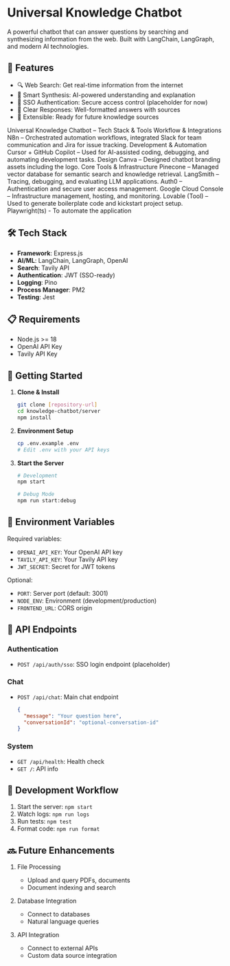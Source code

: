# Universal Knowledge Chatbot

A powerful chatbot that can answer questions by searching and synthesizing information from the web. Built with LangChain, LangGraph, and modern AI technologies.

## 🌟 Features

- 🔍 Web Search: Get real-time information from the internet
- 🧠 Smart Synthesis: AI-powered understanding and explanation
- 🔐 SSO Authentication: Secure access control (placeholder for now)
- 📝 Clear Responses: Well-formatted answers with sources
- 🚀 Extensible: Ready for future knowledge sources


Universal Knowledge Chatbot – Tech Stack & Tools
Workflow & Integrations
N8n – Orchestrated automation workflows, integrated Slack for team communication and Jira for issue tracking.
Development & Automation
Cursor + GitHub Copilot – Used for AI-assisted coding, debugging, and automating development tasks.
Design
Canva – Designed chatbot branding assets including the logo.
Core Tools & Infrastructure
Pinecone – Managed vector database for semantic search and knowledge retrieval.
LangSmith – Tracing, debugging, and evaluating LLM applications.
Auth0 – Authentication and secure user access management.
Google Cloud Console – Infrastructure management, hosting, and monitoring.
Lovable (Tool) – Used to generate boilerplate code and kickstart project setup.
Playwright(ts) - To automate the application



## 🛠️ Tech Stack

- **Framework**: Express.js
- **AI/ML**: LangChain, LangGraph, OpenAI
- **Search**: Tavily API
- **Authentication**: JWT (SSO-ready)
- **Logging**: Pino
- **Process Manager**: PM2
- **Testing**: Jest

## 📋 Requirements

- Node.js >= 18
- OpenAI API Key
- Tavily API Key

## 🚀 Getting Started

1. **Clone & Install**
   ```bash
   git clone [repository-url]
   cd knowledge-chatbot/server
   npm install
   ```

2. **Environment Setup**
   ```bash
   cp .env.example .env
   # Edit .env with your API keys
   ```

3. **Start the Server**
   ```bash
   # Development
   npm start

   # Debug Mode
   npm run start:debug
   ```

## 🔑 Environment Variables

Required variables:
- `OPENAI_API_KEY`: Your OpenAI API key
- `TAVILY_API_KEY`: Your Tavily API key
- `JWT_SECRET`: Secret for JWT tokens

Optional:
- `PORT`: Server port (default: 3001)
- `NODE_ENV`: Environment (development/production)
- `FRONTEND_URL`: CORS origin

## 🔌 API Endpoints

### Authentication
- `POST /api/auth/sso`: SSO login endpoint (placeholder)

### Chat
- `POST /api/chat`: Main chat endpoint
  ```json
  {
    "message": "Your question here",
    "conversationId": "optional-conversation-id"
  }
  ```

### System
- `GET /api/health`: Health check
- `GET /`: API info

## 🔄 Development Workflow

1. Start the server: `npm start`
2. Watch logs: `npm run logs`
3. Run tests: `npm test`
4. Format code: `npm run format`

## 🔜 Future Enhancements

1. File Processing
   - Upload and query PDFs, documents
   - Document indexing and search

2. Database Integration
   - Connect to databases
   - Natural language queries

3. API Integration
   - Connect to external APIs
   - Custom data source integration
